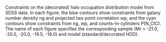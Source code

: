 Constraints on the (decorated) halo occupation distribution model from SDSS data.
In each figure, the blue contours show constraints from galaxy number density ng and projected two point correlation wp, and the cyan contours show constraints from ng, wp, and counts-in-cylinders P(N_CIC).
The name of each figure specifies the corresponding sample (Mr < -21.0, -20.5, -20.0, -19.5, -19.0) and model (standard/decorated HOD).
